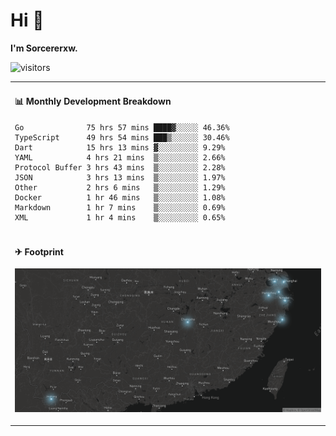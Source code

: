 # Hi 👋

**I'm Sorcererxw.**

![visitors](https://visitor-badge.glitch.me/badge?page_id=sorcererxw.sorcererx)

<table width="800px">
<tr>
<td valign="top" width="50%">

#### 📊 Monthly Development Breakdown

<!--START_SECTION:waka-->
```text
Go              75 hrs 57 mins ████▓░░░░░ 46.36%
TypeScript      49 hrs 54 mins ███▒░░░░░░ 30.46%
Dart            15 hrs 13 mins ▓░░░░░░░░░ 9.29%
YAML            4 hrs 21 mins  ▒░░░░░░░░░ 2.66%
Protocol Buffer 3 hrs 43 mins  ▒░░░░░░░░░ 2.28%
JSON            3 hrs 13 mins  ▒░░░░░░░░░ 1.97%
Other           2 hrs 6 mins   ▒░░░░░░░░░ 1.29%
Docker          1 hr 46 mins   ▒░░░░░░░░░ 1.08%
Markdown        1 hr 7 mins    ▒░░░░░░░░░ 0.69%
XML             1 hr 4 mins    ▒░░░░░░░░░ 0.65%
```
<!--END_SECTION:waka-->

</tr>
<tr>
<td colspan="2">

#### ✈ Footprint

![footprint](./footprint.png)

</td>
</tr>
</table>


